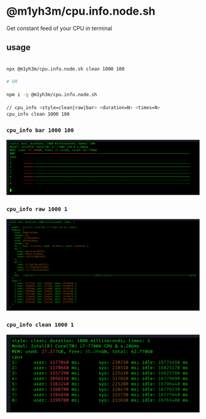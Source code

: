 # @m1yh3m/cpu.info.node.sh

Get constant feed of your CPU in terminal

## usage

```bash

npx @m1yh3m/cpu.info.node.sh clean 1000 100

# OR

npm i -g @m1yh3m/cpu.info.node.sh

// cpu_info <style=clean|raw|bar> <duration=N> <times=N>
cpu_info clean 1000 100

```

### `cpu_info bar 1000 100`

![img/1.bar-1000-100](img/1.bar-1000-100.png)

### `cpu_info raw 1000 1`

![img/2.raw-1000-1](img/2.raw-1000-1.png)

### `cpu_info clean 1000 1`

![img/3.clean-1000-1](img/3.clean-1000-1.png)
